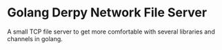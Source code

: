# Golang Derpy Network File Server
A small TCP file server to get more comfortable
with several libraries and channels in golang.
